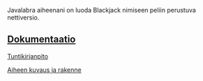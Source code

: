 Javalabra aiheenani on luoda Blackjack nimiseen peliin perustuva nettiversio.



[Dokumentaatio](dokumentaatio)
------------------------------

[Tuntikirjanpito](dokumentaatio/Tuntikirjanpito.md)

[Aiheen kuvaus ja rakenne](dokumentaatio/aiheenKuvausJaRakenne.md)
